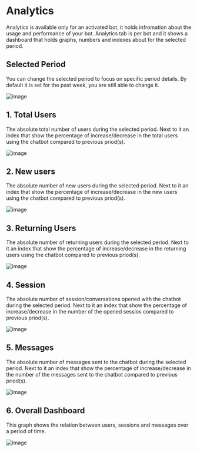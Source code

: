 # Analytics
Analytics is available only for an activated bot, it holds infromation about the usage and performance of your bot. Analytics tab is per bot and it shows a dashboard that holds graphs, numbers and indexes about for the selected period.

## Selected Period
You can change the selected period to focus on specific period details. By default it is set for the past week, you are still able to change it.

![image](https://user-images.githubusercontent.com/89806971/200643231-a993f171-f18a-4add-9733-83d0fcbe91db.png)

## 1. Total Users
The absolute total number of users during the selected period. Next to it an index that show the percentage of increase/decrease in the total users using the chatbot compared to previous priod(s).

![image](https://user-images.githubusercontent.com/89806971/200643380-3970d933-14db-4eb3-83a5-353ffa3d8b35.png)


## 2. New users
The absolute number of new users during the selected period. Next to it an index that show the percentage of increase/decrease in the new users using the chatbot compared to previous priod(s).

![image](https://user-images.githubusercontent.com/89806971/200643772-ba754e92-dc28-4350-beca-d451c93e1e61.png)


## 3. Returning Users
The absolute number of returning users during the selected period. Next to it an index that show the percentage of increase/decrease in the returning users using the chatbot compared to previous priod(s).

![image](https://user-images.githubusercontent.com/89806971/200643897-de31f33b-fd46-40fb-96c8-6b6173a24f80.png)


## 4. Session
The absolute number of session/conversations opened with the chatbot during the selected period. Next to it an index that show the percentage of increase/decrease in the number of the opened sessios compared to previous priod(s).

![image](https://user-images.githubusercontent.com/89806971/200644081-69cb0278-a349-4660-833a-6726e3e0ce20.png)


## 5. Messages
The absolute number of messages sent to the chatbot during the selected period. Next to it an index that show the percentage of increase/decrease in the number of the messages sent to the chatbot compared to previous priod(s).

![image](https://user-images.githubusercontent.com/89806971/200644188-f6722343-be9b-4c08-85e8-5b308c12e5fb.png)


## 6. Overall Dashboard
This graph shows the relation between users, sessions and messages over a period of time.

![image](https://user-images.githubusercontent.com/89806971/200644327-ac860fd8-0d49-4002-812b-e8e5cec4ac66.png)
